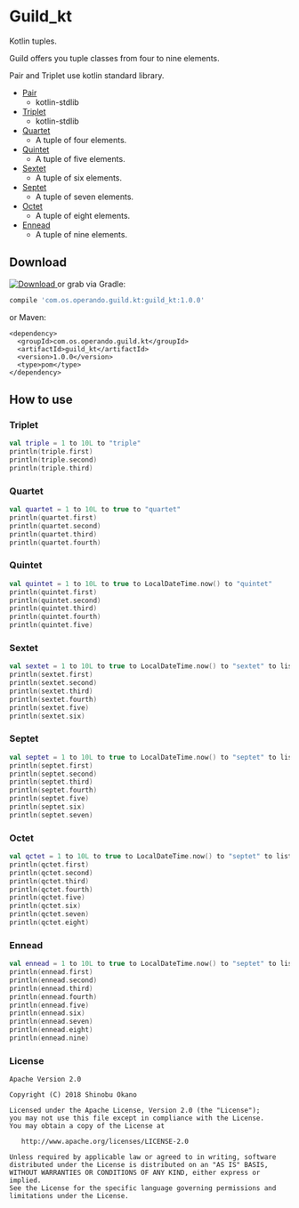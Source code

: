 # Guild_kt

Kotlin tuples.

Guild offers you tuple classes from four to nine elements.

Pair and Triplet use kotlin standard library.

* [Pair](https://kotlinlang.org/api/latest/jvm/stdlib/kotlin/-pair/index.html)
  * kotlin-stdlib
* [Triplet](https://kotlinlang.org/api/latest/jvm/stdlib/kotlin/-triple/index.html)
  * kotlin-stdlib
* [Quartet](https://github.com/operando/Guild/tree/master/guild-kotlin/src/main/kotlin/com/os/operando/guild/kt/Quartet.kt)
  * A tuple of four elements.
* [Quintet](https://github.com/operando/Guild/tree/master/guild-kotlin/src/main/kotlin/com/os/operando/guild/kt/Quintet.kt)
  * A tuple of five elements.
* [Sextet](https://github.com/operando/Guild/tree/master/guild-kotlin/src/main/kotlin/com/os/operando/guild/kt/Sextet.kt)
  * A tuple of six elements.
* [Septet](https://github.com/operando/Guild/tree/master/guild-kotlin/src/main/kotlin/com/os/operando/guild/kt/Septet.kt)
  * A tuple of seven elements.
* [Octet](https://github.com/operando/Guild/tree/master/guild-kotlin/src/main/kotlin/com/os/operando/guild/kt/Octet.kt)
  * A tuple of eight elements.
* [Ennead](https://github.com/operando/Guild/tree/master/guild-kotlin/src/main/kotlin/com/os/operando/guild/kt/Ennead.kt)
  * A tuple of nine elements.

## Download

[![Download](https://api.bintray.com/packages/operandoos/maven/guild_kt/images/download.svg?version=1.0.0) ](https://bintray.com/operandoos/maven/guild_kt/1.0.0/link) or grab via Gradle:

```gradle
compile 'com.os.operando.guild.kt:guild_kt:1.0.0'
```

or Maven:

```
<dependency>
  <groupId>com.os.operando.guild.kt</groupId>
  <artifactId>guild_kt</artifactId>
  <version>1.0.0</version>
  <type>pom</type>
</dependency>
```

## How to use

### Triplet

```kotlin
val triple = 1 to 10L to "triple"
println(triple.first)
println(triple.second)
println(triple.third)
```

### Quartet

```kotlin
val quartet = 1 to 10L to true to "quartet"
println(quartet.first)
println(quartet.second)
println(quartet.third)
println(quartet.fourth)
```

### Quintet

```kotlin
val quintet = 1 to 10L to true to LocalDateTime.now() to "quintet"
println(quintet.first)
println(quintet.second)
println(quintet.third)
println(quintet.fourth)
println(quintet.five)
```

### Sextet

```kotlin
val sextet = 1 to 10L to true to LocalDateTime.now() to "sextet" to listOf("sextet")
println(sextet.first)
println(sextet.second)
println(sextet.third)
println(sextet.fourth)
println(sextet.five)
println(sextet.six)
```

### Septet

```kotlin
val septet = 1 to 10L to true to LocalDateTime.now() to "septet" to listOf("septet") to Long.MAX_VALUE
println(septet.first)
println(septet.second)
println(septet.third)
println(septet.fourth)
println(septet.five)
println(septet.six)
println(septet.seven)
```

### Octet

```kotlin
val qctet = 1 to 10L to true to LocalDateTime.now() to "septet" to listOf("septet") to Long.MAX_VALUE to 1.0
println(qctet.first)
println(qctet.second)
println(qctet.third)
println(qctet.fourth)
println(qctet.five)
println(qctet.six)
println(qctet.seven)
println(qctet.eight)
```

### Ennead

```kotlin
val ennead = 1 to 10L to true to LocalDateTime.now() to "septet" to listOf("septet") to Long.MAX_VALUE to 1.0 to UUID.randomUUID()
println(ennead.first)
println(ennead.second)
println(ennead.third)
println(ennead.fourth)
println(ennead.five)
println(ennead.six)
println(ennead.seven)
println(ennead.eight)
println(ennead.nine)
```

### License

```
Apache Version 2.0

Copyright (C) 2018 Shinobu Okano

Licensed under the Apache License, Version 2.0 (the "License");
you may not use this file except in compliance with the License.
You may obtain a copy of the License at

   http://www.apache.org/licenses/LICENSE-2.0

Unless required by applicable law or agreed to in writing, software
distributed under the License is distributed on an "AS IS" BASIS,
WITHOUT WARRANTIES OR CONDITIONS OF ANY KIND, either express or implied.
See the License for the specific language governing permissions and
limitations under the License.
```
